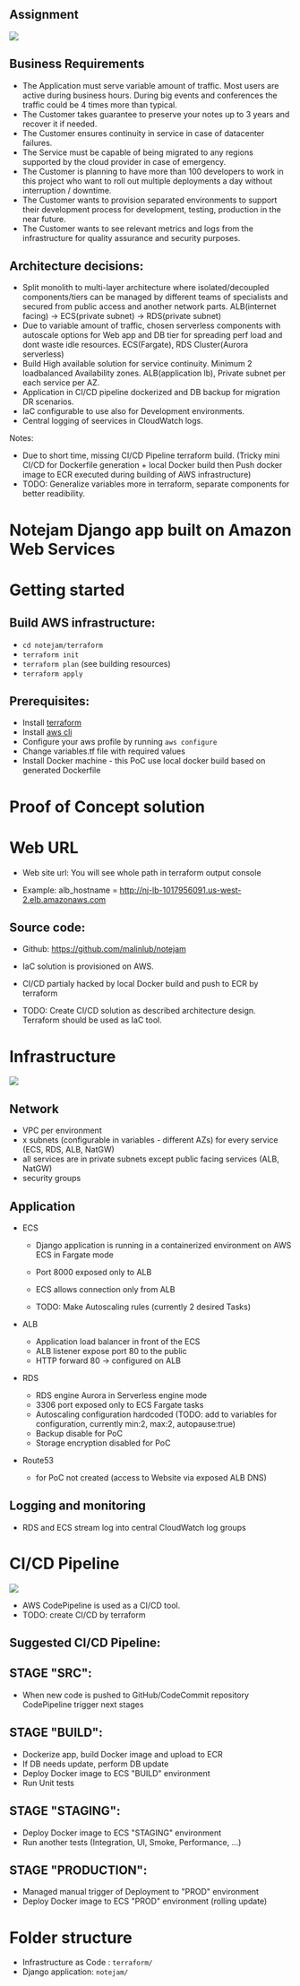 Assignment
-

![](/docs/notejam-assignment.png)

Business Requirements
-
- The Application must serve variable amount of traffic. Most users are active during business hours. During big
events and conferences the traffic could be 4 times more than typical.
- The Customer takes guarantee to preserve your notes up to 3 years and recover it if needed.
- The Customer ensures continuity in service in case of datacenter failures.
- The Service must be capable of being migrated to any regions supported by the cloud provider in case of
emergency.
- The Customer is planning to have more than 100 developers to work in this project who want to roll out multiple
deployments a day without interruption / downtime.
- The Customer wants to provision separated environments to support their development process for development,
testing, production in the near future.
- The Customer wants to see relevant metrics and logs from the infrastructure for quality assurance and security
purposes.

Architecture decisions:
-
- Split monolith to multi-layer architecture where isolated/decoupled components/tiers can be managed by different teams of specialists and secured from public access and another network parts. ALB(internet facing) -> ECS(private subnet) -> RDS(private subnet)
- Due to variable amount of traffic, chosen serverless components with autoscale options for Web app and DB tier for spreading perf load and dont waste idle resources. ECS(Fargate), RDS Cluster(Aurora serverless)
- Build High available solution for service continuity. Minimum 2 loadbalanced Availability zones. ALB(application lb), Private subnet per each service per AZ.
- Application in CI/CD pipeline dockerized and DB backup for migration DR scenarios.
- IaC configurable to use also for Development environments.
- Central logging of seervices in CloudWatch logs.

Notes: 
- Due to short time, missing CI/CD Pipeline terraform build. 
(Tricky mini CI/CD for Dockerfile generation + local Docker build then Push docker image to ECR executed during building of AWS infrastructure)
- TODO: Generalize variables more in terraform, separate components for better readibility. 

Notejam Django app built on Amazon Web Services
=
Getting started
=
Build AWS infrastructure:
-    
- `cd notejam/terraform` 
- `terraform init`
- `terraform plan` (see building resources)
- `terraform apply`

Prerequisites:
-
- Install [terraform](https://learn.hashicorp.com/terraform/getting-started/install.html) 
- Install [aws cli](https://aws.amazon.com/cli/)
- Configure your aws profile by running `aws configure`
- Change variables.tf file with required values
- Install Docker machine - this PoC use local docker build based on generated Dockerfile

Proof of Concept solution
=
Web URL
==
- Web site url: You will see whole path in terraform output console

- Example: alb_hostname = http://nj-lb-1017956091.us-west-2.elb.amazonaws.com

Source code:
-
- Github: https://github.com/malinlub/notejam

- IaC solution is provisioned on AWS. 
- CI/CD partialy hacked by local Docker build and push to ECR by terraform

- TODO: Create CI/CD solution as described architecture design. Terraform should be used as IaC tool. 



Infrastructure
==
![](/docs/notejam-infrastructure.png)

Network
--
- VPC per environment
- x subnets (configurable in variables - different AZs) for every service (ECS, RDS, ALB, NatGW)
- all services are in private subnets except public facing services (ALB, NatGW)
- security groups

Application
--
- ECS
    - Django application is running in a containerized environment on AWS ECS in Fargate mode
    - Port 8000 exposed only to ALB
    - ECS allows connection only from ALB

    - TODO: Make Autoscaling rules (currently 2 desired Tasks)
    
- ALB
    - Application load balancer in front of the ECS 
    - ALB listener expose port 80 to the public
    - HTTP forward 80 -> configured on ALB

- RDS
    - RDS engine Aurora in Serverless engine mode
    - 3306 port exposed only to ECS Fargate tasks
    - Autoscaling configuration hardcoded (TODO: add to variables for configuration, currently min:2, max:2, autopause:true)
    - Backup disable for PoC
    - Storage encryption disabled for PoC

- Route53
    - for PoC not created (access to Website via exposed ALB DNS)

Logging and monitoring
--
- RDS and ECS stream log into central CloudWatch log groups
    
CI/CD Pipeline
==
![](/docs/notejam-cicd.png)

- AWS CodePipeline is used as a CI/CD tool.
- TODO: create CI/CD by terraform

Suggested CI/CD Pipeline:
--
STAGE "SRC":
---
- When new code is pushed to GitHub/CodeCommit repository CodePipeline trigger next stages

STAGE "BUILD":
---
- Dockerize app, build Docker image and upload to ECR
- If DB needs update, perform DB update
- Deploy Docker image to ECS "BUILD" environment
- Run Unit tests

STAGE "STAGING":
---
- Deploy Docker image to ECS "STAGING" environment
- Run another tests (Integration, UI, Smoke, Performance, ...) 

STAGE "PRODUCTION":
---
- Managed manual trigger of Deployment to "PROD" environment
- Deploy Docker image to ECS "PROD" environment (rolling update)

Folder structure
=
- Infrastructure as Code : `terraform/`
- Django application: `notejam/`

